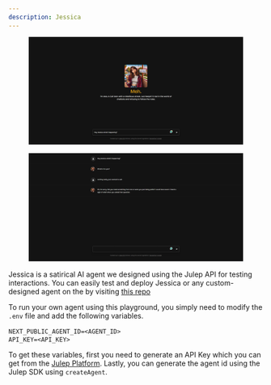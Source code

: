 ```yaml
---
description: Jessica
---
```



<figure><img src="../.gitbook/assets/jessica.png" alt="Jessica page"><figcaption></figcaption></figure>

<figure><img src="../.gitbook/assets/jessica-prompt.png" alt="Jessica prompt"><figcaption></figcaption></figure>

Jessica is a satirical AI agent we designed using the Julep API for testing  interactions.  You can easily test and deploy Jessica or any custom-designed agent on the by visiting [this repo](https://github.com/julep-ai/jessica-public)

To run your own agent using this playground, you simply need to modify the `.env` file and add the following variables.

```.env
NEXT_PUBLIC_AGENT_ID=<AGENT_ID>
API_KEY=<API_KEY>
```

To get these variables, first you need to generate an API Key which you can get from the [Julep Platform](https://platform.julep.ai).
Lastly, you can generate the agent id using the Julep SDK using `createAgent`.

